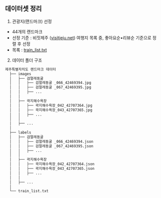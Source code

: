 ## 데이터셋 정리

1. 관광지(랜드마크) 선정
  - 44개의 랜드마크
  - 선정 기준 : 비짓제주 ([visitjeju.net](https://www.visitjeju.net/kr)) 여행지 목록 중, 좋아요순•리뷰순 기준으로 정렬 후 선정
  - 목록 : [train_list.txt](ai\train_list.txt)

2. 데이터 폴더 구조
  
  ```sh
  제주특별자치도 랜드마크 데이터
    ├── images
    │   ├── 검멀레동굴
    │   │   ├── 검멀레동굴 _066_42469394.jpg
    │   │   ├── 검멀레동굴 _067_42469395.jpg
    │   │   ├── ...
    │   │
    │   ├── 곽지해수욕장
    │   │   ├── 곽지해수욕장_042_42707364.jpg
    │   │   ├── 곽지해수욕장_043_42707365.jpg
    │   │   ├── ...
    │   │
    │   ├── ...
    │
    ├── labels
    │   ├── 검멀레동굴
    │   │   ├── 검멀레동굴 _066_42469394.json
    │   │   ├── 검멀레동굴 _067_42469395.json
    │   │   ├── ...
    │   │
    │   ├── 곽지해수욕장
    │   │   ├── 곽지해수욕장_042_42707364.json
    │   │   ├── 곽지해수욕장_043_42707365.json
    │   │   ├── ...
    │   │
    │   ├── ...
    │
    └── train_list.txt
  ```